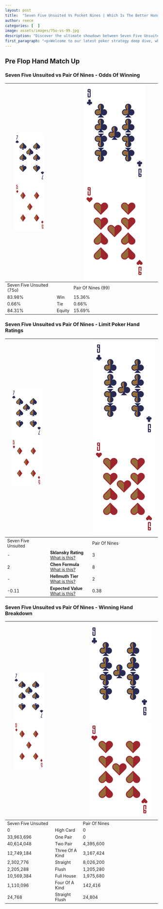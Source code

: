 ```yaml
---
layout: post
title:  "Seven Five Unsuited Vs Pocket Nines | Which Is The Better Hand In Poker? A Complete Guide"
author: reece
categories: [  ]
image: assets/images/75o-vs-99.jpg
description: "Discover the ultimate showdown between Seven Five Unsuited and Pair Of Nines in poker! Uncover the odds, strategies, and scenarios where one hand triumphs over the other. Get ready to up your poker game with this thrilling analysis."
first_paragraph: "<p>Welcome to our latest poker strategy deep dive, where we're pitting two distinct hands against each other in a high-stakes showdown: Seven Five Unsuited vs Pair Of Nines.</p><p>In the dynamic world of poker, every decision counts, and knowing which hand holds the upper hand is key to your success at the table.</p><p>In this article, we'll dissect these two hands, explore the scenarios where one dominates the other, and equip you with the knowledge to make strategic choices that can tip the odds in your favor.</p><p>Get ready to unravel the intriguing dynamics of these poker hands and elevate your game to new heights.</p>"
---
```




[comment]: # (sp0)

## Pre Flop Hand Match Up

<div class="table hand-ratings" markdown="1"> 



### Seven Five Unsuited vs Pair Of Nines - Odds Of Winning


    
| ![image info](assets/images/hand1/7.png) ![image info](assets/images/hand1/5o.png) |  | ![image info](assets/images/hand2/9.png) ![image info](assets/images/hand2/9o.png) |
| -------- | -------- | -------- |
| Seven Five Unsuited (75o) |  | Pair Of Nines (99) |
| 83.98% | Win | 15.36% |
| 0.66% | Tie | 0.66% |
| 84.31% | Equity | 15.69% |




[comment]: # (sp1)



### Seven Five Unsuited vs Pair Of Nines - Limit Poker Hand Ratings


    
| ![image info](assets/images/hand1/7.png) ![image info](assets/images/hand1/5o.png) |  | ![image info](assets/images/hand2/9.png) ![image info](assets/images/hand2/9o.png) |
| -------- | -------- | -------- |
| Seven Five Unsuited |  | Pair Of Nines |
| - | **Sklansky Rating** [What is this?](/sklansky-rating-explained) | 3 |
| 2 | **Chen Formula** [What is this?](/chen-formula-explained) | 8 |
| - | **Hellmuth Tier** [What is this?](/Hellmuth-tier-explained) | 2 |
| -0.11 | **Expected Value** [What is this?](/expected-value-explained) | 0.38 |




[comment]: # (sp2)



### Seven Five Unsuited vs Pair Of Nines - Winning Hand Breakdown


    
| ![image info](assets/images/hand1/7.png) ![image info](assets/images/hand1/5o.png) |  | ![image info](assets/images/hand2/9.png) ![image info](assets/images/hand2/9o.png) |
| -------- | -------- | -------- |
| Seven Five Unsuited |  | Pair Of Nines |
| 0 | High Card | 0 |
| 33,963,696 | One Pair | 0 |
| 40,614,048 | Two Pair | 4,395,600 |
| 12,749,184 | Three Of A Kind | 3,167,424 |
| 2,302,776 | Straight | 8,026,200 |
| 2,205,288 | Flush | 1,205,280 |
| 10,569,384 | Full House | 1,975,680 |
| 1,110,096 | Four Of A Kind | 142,416 |
| 24,768 | Straight Flush | 24,804 |




[comment]: # (sp3)



</div>

[comment]: # (sp4)



[comment]: # (sp5)

